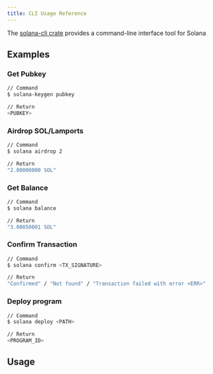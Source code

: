 ```yaml
---
title: CLI Usage Reference
---
```


The [solana-cli crate](https://crates.io/crates/solana-cli) provides a command-line interface tool for Solana

## Examples

### Get Pubkey

```bash
// Command
$ solana-keygen pubkey

// Return
<PUBKEY>
```

### Airdrop SOL/Lamports

```bash
// Command
$ solana airdrop 2

// Return
"2.00000000 SOL"
```

### Get Balance

```bash
// Command
$ solana balance

// Return
"3.00050001 SOL"
```

### Confirm Transaction

```bash
// Command
$ solana confirm <TX_SIGNATURE>

// Return
"Confirmed" / "Not found" / "Transaction failed with error <ERR>"
```

### Deploy program

```bash
// Command
$ solana deploy <PATH>

// Return
<PROGRAM_ID>
```

## Usage

###

```text

```
